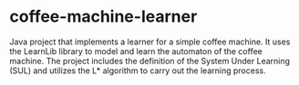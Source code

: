 # coffee-machine-learner
Java project that implements a learner for a simple coffee machine. It uses the LearnLib library to model and learn the automaton of the coffee machine. The project includes the definition of the System Under Learning (SUL) and utilizes the L* algorithm to carry out the learning process.
